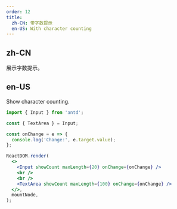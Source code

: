```yaml
---
order: 12
title:
  zh-CN: 带字数提示
  en-US: With character counting
---
```


## zh-CN

展示字数提示。

## en-US

Show character counting.

```jsx
import { Input } from 'antd';

const { TextArea } = Input;

const onChange = e => {
  console.log('Change:', e.target.value);
};

ReactDOM.render(
  <>
    <Input showCount maxLength={20} onChange={onChange} />
    <br />
    <br />
    <TextArea showCount maxLength={100} onChange={onChange} />
  </>,
  mountNode,
);
```
